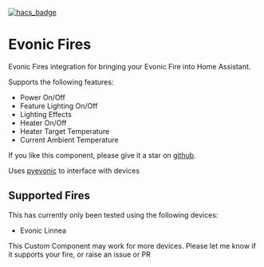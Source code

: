 [![hacs_badge](https://img.shields.io/badge/HACS-Custom-41BDF5.svg?style=for-the-badge)](https://github.com/hacs/integration)


# Evonic Fires

Evonic Fires integration for bringing your Evonic Fire into Home Assistant.  

Supports the following features:

- Power On/Off
- Feature Lighting On/Off
- Lighting Effects
- Heater On/Off
- Heater Target Temperature
- Current Ambient Temperature


If you like this component, please give it a star on [github](https://github.com/greghesp/hacs-evonic).

Uses [pyevonic](https://github.com/greghesp/python-evonic) to interface with devices

##  Supported Fires

This has currently only been tested using the following devices:

- Evonic Linnea

This Custom Component may work for more devices. Please let me know if it supports your fire, or raise an issue or PR
